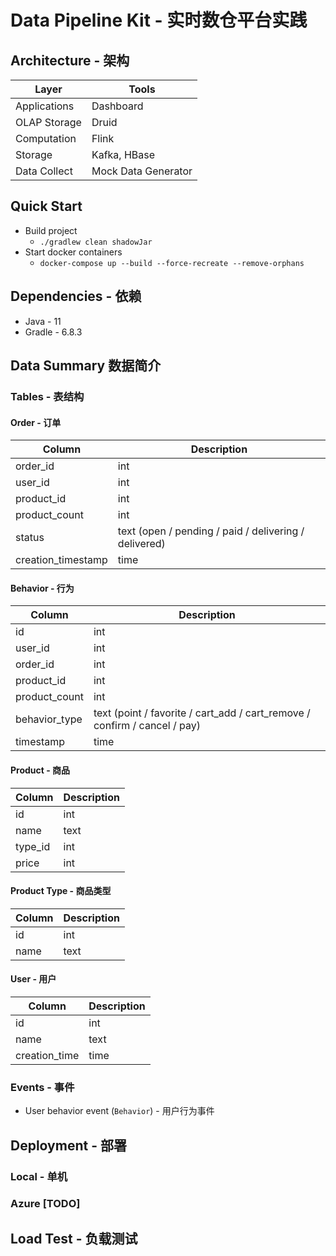 # Data Pipeline Kit - 实时数仓平台实践

## Architecture - 架构
| Layer      | Tools |
| ----------- | ----------- |
| Applications | Dashboard  |
| OLAP Storage   | Druid     |
| Computation   | Flink     |
| Storage   | Kafka, HBase |
| Data Collect   | Mock Data Generator  |

## Quick Start
* Build project
    * `./gradlew clean shadowJar`
* Start docker containers
    * `docker-compose up --build --force-recreate --remove-orphans`

## Dependencies - 依赖
* Java - 11
* Gradle - 6.8.3

## Data Summary 数据简介

### Tables - 表结构

#### Order - 订单
| Column      | Description |
| ----------- | ----------- |
| order_id | int  |
| user_id | int |
| product_id | int |
| product_count | int |
| status | text (open / pending / paid / delivering / delivered) |
| creation_timestamp | time |

#### Behavior - 行为
| Column      | Description |
| ----------- | ----------- |
| id | int |
| user_id | int |
| order_id | int |
| product_id | int |
| product_count | int |
| behavior_type | text (point / favorite / cart_add / cart_remove / confirm / cancel / pay) |
| timestamp | time |

#### Product - 商品
| Column      | Description |
| ----------- | ----------- |
| id | int |
| name | text |
| type_id | int |
| price | int |

#### Product Type - 商品类型
| Column      | Description |
| ----------- | ----------- |
| id | int |
| name | text |

#### User - 用户
| Column      | Description |
| ----------- | ----------- |
| id | int |
| name | text |
| creation_time | time |

### Events - 事件
* User behavior event (`Behavior`) - 用户行为事件

## Deployment - 部署
### Local - 单机

### Azure [TODO]

## Load Test - 负载测试

